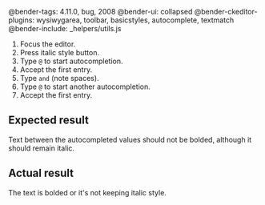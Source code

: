 @bender-tags: 4.11.0, bug, 2008
@bender-ui: collapsed
@bender-ckeditor-plugins: wysiwygarea, toolbar, basicstyles, autocomplete, textmatch
@bender-include: _helpers/utils.js

1. Focus the editor.
1. Press italic style button.
1. Type `@` to start autocompletion.
1. Accept the first entry.
1. Type ` and ` (note spaces).
1. Type `@` to start another autocompletion.
1. Accept the first entry.

## Expected result

Text between the autocompleted values should not be bolded, although it should remain italic.

## Actual result

The text is bolded or it's not keeping italic style.
